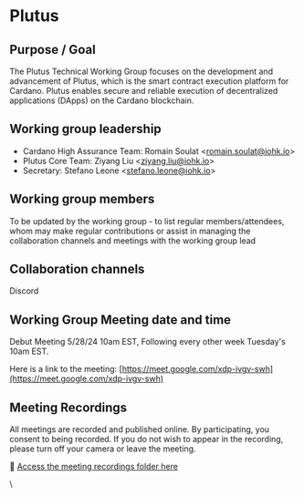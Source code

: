 # Plutus

## Purpose / Goal

The Plutus Technical Working Group focuses on the development and advancement of Plutus, which is the smart contract execution platform for Cardano. Plutus enables secure and reliable execution of decentralized applications (DApps) on the Cardano blockchain.&#x20;

## Working group leadership

* Cardano High Assurance Team: Romain Soulat \<romain.soulat@iohk.io>&#x20;
* Plutus Core Team: Ziyang Liu \<ziyang.liu@iohk.io>
* Secretary: Stefano Leone \<stefano.leone@iohk.io>

## Working group members

To be updated by the working group - to list regular members/attendees, whom may make regular contributions or assist in managing the collaboration channels and meetings with the working group lead

## Collaboration channels

Discord

## Working Group Meeting date and time

Debut Meeting 5/28/24 10am EST, Following every other week Tuesday's 10am EST.

Here is a link to the meeting: [https://meet.google.com/xdp-ivgv-swh](https://meet.google.com/xdp-ivgv-swh)



## Meeting Recordings

All meetings are recorded and published online. By participating, you consent to being recorded. If you do not wish to appear in the recording, please turn off your camera or leave the meeting.

📁 [Access the meeting recordings folder here](https://drive.google.com/drive/folders/142dI24-hhMjk3Gdorj6Q78NKX6TX0PZX?usp=sharing)

\
